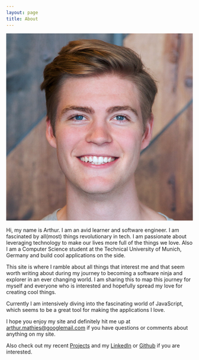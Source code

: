 ```yaml
---
layout: page
title: About
---
```


![](/assets/about/Arthur_linkedin.jpg)

Hi, my name is Arthur. I am an avid learner and software engineer. I am fascinated by all(most) things revolutionary in tech. I am passionate about leveraging technology to make our lives more full of the things we love. Also I am a Computer Science student at the Technical University of Munich, Germany and build cool applications on the side.

This site is where I ramble about all things that interest me and that seem worth writing about during my journey to becoming a software ninja and explorer in an ever changing world. I am sharing this to map this journey for myself and everyone who is interested and hopefully spread my love for creating cool things.

Currently I am intensively diving into the fascinating world of JavaScript, which seems to be a great tool for making the applications I love.

I hope you enjoy my site and definitely hit me up at <a href="mailto:arthur.mathies@googlemail.com">arthur.mathies@googlemail.com</a> if you have questions or comments about anything on my site. 

Also check out my recent <a href="/projects">Projects</a> and my [LinkedIn](https://linkedin.com/in/arthurmathies) or [Github](https://github.com/arthurmathies) if you are interested.

